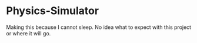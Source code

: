# Physics-Simulator
Making this because I cannot sleep. No idea what to expect with this project or where it will go.
